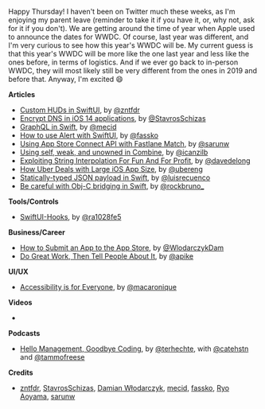 Happy Thursday! I haven't been on Twitter much these weeks, as I'm enjoying my parent leave (reminder to take it if you have it, or, why not, ask for it if you don't). We are getting around the time of year when Apple used to announce the dates for WWDC. Of course, last year was different, and I'm very curious to see how this year's WWDC will be. My current guess is that this year's WWDC will be more like the one last year and less like the ones before, in terms of logistics. And if we ever go back to in-person WWDC, they will most likely still be very different from the ones in 2019 and before that. Anyway, I'm excited 😄

**Articles**

* [Custom HUDs in SwiftUI](https://www.fivestars.blog/swiftui/swiftui-hud.html), by [@zntfdr](https://twitter.com/zntfdr)
* [Encrypt DNS in iOS 14 applications](https://stavrosschizas.com/post/encrypt-dns-in-ios-14-applications/), by [@StavrosSchizas](https://twitter.com/StavrosSchizas)
* [GraphQL in Swift](https://swiftwithmajid.com/2021/02/24/graphql-in-swift/), by [@mecid](https://twitter.com/mecid)
* [How to use Alert with SwiftUI](https://kristaps.me/blog/swiftui-alert/), by [@fassko](https://twitter.com/fassko)
* [Using App Store Connect API with Fastlane Match](https://sarunw.com/posts/using-app-store-connect-api-with-fastlane-match/), by [@sarunw](https://twitter.com/sarunw)
* [Using self, weak, and unowned in Combine](https://trycombine.com/posts/self-weak-unowned/), by [@icanzilb](https://twitter.com/icanzilb)
* [Exploiting String Interpolation For Fun And For Profit](https://davedelong.com/blog/2021/03/04/exploiting-string-interpolation-for-fun-and-for-profit/), by [@davedelong](https://twitter.com/davedelong)
* [How Uber Deals with Large iOS App Size](https://eng.uber.com/how-uber-deals-with-large-ios-app-size/), by [@ubereng](https://twitter.com/ubereng)
* [Statically-typed JSON payload in Swift](https://jobandtalent.engineering/statically-typed-json-payload-in-swift-bd193a9e8cf2), by [@luisrecuenco](https://twitter.com/luisrecuenco)
* [Be careful with Obj-C bridging in Swift](https://swiftrocks.com/be-careful-with-objc-bridging-in-swift), by [@rockbruno_](https://twitter.com/rockbruno_)

**Tools/Controls**

* [SwiftUI-Hooks](https://github.com/ra1028/SwiftUI-Hooks), by [@ra1028fe5](https://twitter.com/ra1028fe5)

**Business/Career**

* [How to Submit an App to the App Store](https://www.thedroidsonroids.com/blog/how-to-submit-app-to-the-app-store-guide-and-checklist), by [@WlodarczykDam](https://twitter.com/WlodarczykDam)
* [Do Great Work, Then Tell People About It](https://allenpike.com/2021/do-great-work-marketing), by [@apike](http://www.twitter.com/apike/)

**UI/UX**

* [Accessibility is for Everyone](https://angelastic.com/2021/02/26/accessibility-is-for-everyone/), by [@macaronique](https://twitter.com/macaronique)

**Videos**

*

**Podcasts**

* [Hello Management, Goodbye Coding](https://contravariance.rocks/episodes/401_show_notes.html), by [@terhechte](https://twitter.com/terhechte), with [@catehstn](https://twitter.com/catehstn) and [@tammofreese](https://twitter.com/tammofreese)

**Credits**

* [zntfdr](https://github.com/zntfdr), [StavrosSchizas](https://github.com/sschizas), [Damian Włodarczyk](https://github.com/DamianW93), [mecid](https://github.com/mecid), [fassko](https://github.com/fassko), [Ryo Aoyama](https://github.com/ra1028), [sarunw](https://github.com/sarunw)
